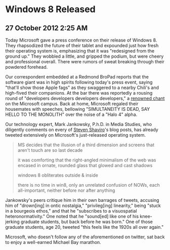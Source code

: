 # Windows 8 Released
## 27 October 2012 2:25 AM

Today Microsoft gave a press conference on their release of Windows 8. They rhapsodized the future of their tablet and expounded just how fresh their operating system is, emphasizing that it was "redesigned from the ground up." They wobbled a little, and gripped the podium, but were cheery and professional overall. There were rumors of sweat breaking through their powdered forehead.

Our correspondent embedded at a Redmond BroPad reports that the software giant was in high spirits following today's press event, saying "that'll show those Apple fags" as they swaggered to a nearby Chili's and high-fived their companions. At the bar there was reportedly a rousing round of "developers developers developers developers," a [renowned chant][1] on the Microsoft campus. Back at home, Microsoft regaled their housemates with speeches, bellowing "SIMULTANEITY IS DEAD, SAY HELLO TO THE MONOLITH" over the noise of a "Halo 4" alpha.

Our technology expert, Mark Jankowsky, P.h.D. in Media Studies, who diligently comments on every of [Steven Shaviro][2]'s blog posts, has already tweeted extensively on Microsoft's just-released operating system.

> MS decides that the illusion of a third dimension and screens that aren't touch are so last decade
>
> it was comforting that the right-angled minimalism of the web was encased in ornate, rounded glass that glowed and cast shadows
>
> windows 8 obliterates outside & inside
>
> there is no time in win8, only an unrelated confusion of NOWs, each all-important, neither before nor after anything

Jankowsky's peers critique him in their own barrages of tweets, accusing him of "drown[ing] in ontic nostalgia," "privileg[ing] linearity," being "stuck in a bourgeois ethos," and that he "subscribes to a visuospatial heteronormativity." One noted that he "sound[ed] like one of his knee-jerking graduate students, but back before he was born." One of those graduate students, age 20, tweeted "this feels like the 1920s all over again."

Microsoft, who doesn't follow any of the aforementioned on twitter, sat back to enjoy a well-earned Michael Bay marathon.

   [1]: http://www.youtube.com/watch?v=8To-6VIJZRE
   [2]: http://www.shaviro.com/Blog/?p=1034
